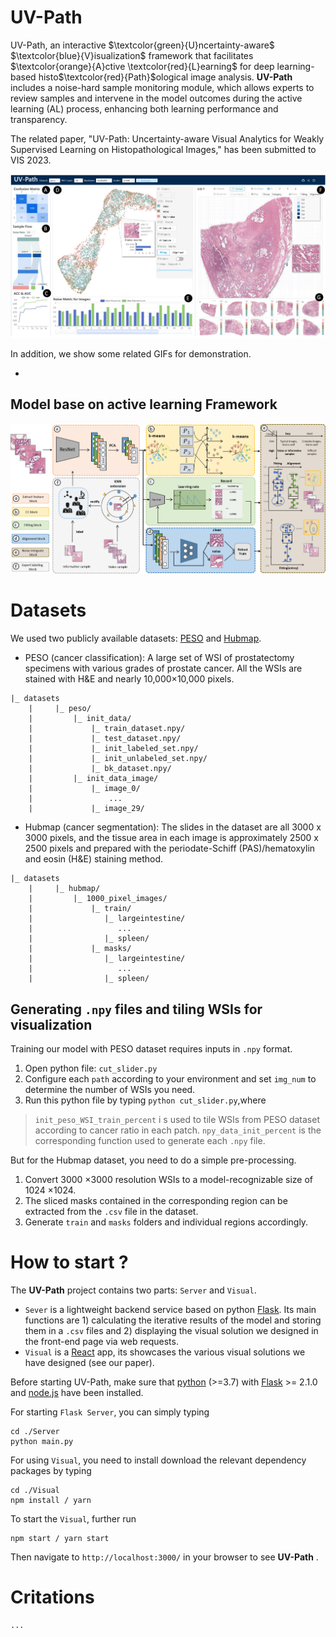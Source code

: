 # UV-Path

UV-Path, an interactive  $\textcolor{green}{U}ncertainty-aware$ $\textcolor{blue}{V}isualization$ framework that facilitates $\textcolor{orange}{A}ctive \textcolor{red}{L}earning$ for deep learning-based histo$\textcolor{red}{Path}$ological image analysis. **UV-Path** includes a noise-hard sample monitoring module, which allows experts to review samples and intervene in the model outcomes during the active learning (AL) process, enhancing both learning performance and transparency. 

The related paper, "UV-Path: Uncertainty-aware Visual Analytics for Weakly Supervised Learning on Histopathological Images," has been submitted to VIS 2023.

![main](docs/main.png)

In addition, we show some related GIFs for demonstration.

- 

## Model base on active learning Framework

![main](docs/model.png)

# Datasets

We used two publicly available datasets: [PESO](https://zenodo.org/record/1485967#.Yz2NbuzMJ_A) and [Hubmap](https://www.kaggle.com/competitions/hubmap-organ-segmentation/data?select=train.csv).

- PESO (cancer classification):  A large set of WSI of prostatectomy specimens with various grades of prostate cancer. All the WSIs are stained with H&E and nearly 10,000×10,000 pixels. 

~~~
|_ datasets
    |     |_ peso/
    |         |_ init_data/
    |             |_ train_dataset.npy/
    |             |_ test_dataset.npy/
    |             |_ init_labeled_set.npy/
    |             |_ init_unlabeled_set.npy/
    |             |_ bk_dataset.npy/
    |         |_ init_data_image/
    |             |_ image_0/
    |                 ...
    |             |_ image_29/
~~~

- Hubmap (cancer segmentation):  The slides in the dataset are all 3000 x 3000 pixels, and the tissue area in each image is approximately 2500 x 2500 pixels and prepared with the periodate-Schiff (PAS)/hematoxylin and eosin (H&E) staining method. 

```
|_ datasets
    |     |_ hubmap/
    |         |_ 1000_pixel_images/
    |             |_ train/
    |                |_ largeintestine/
    |                   ...
    |                |_ spleen/
    |             |_ masks/
    |                |_ largeintestine/
    |                   ...
    |                |_ spleen/
```

## Generating `.npy` files and tiling WSIs for visualization

Training our model with PESO dataset requires inputs in `.npy` format. 

1. Open python file: `cut_slider.py`
2. Configure each `path` according to your environment and set `img_num` to determine the number of WSIs you need.
3. Run this python file by typing `python cut_slider.py`,where 

> `init_peso_WSI_train_percent` i s used to tile WSIs from PESO dataset according to cancer ratio in each patch. `npy_data_init_percent` is the corresponding function used to generate each `.npy` file.

But for the Hubmap dataset, you need to do a simple pre-processing.

1. Convert 3000 ×3000 resolution WSIs to a model-recognizable size of 1024 ×1024.
2.  The sliced masks contained in the corresponding region can be extracted from the `.csv` file in the dataset.
3. Generate `train` and `masks` folders and individual regions accordingly.

# How to start ?

The **UV-Path** project contains two parts: `Server` and  `Visual`.

- `Sever` is  a lightweight backend service based on python [Flask](https://flask.palletsprojects.com/en/2.2.x/).  Its main functions are 1) calculating the iterative results of the model and storing them in a `.csv` files and 2) displaying the visual solution we designed in the front-end page via web requests.
- `Visual` is a [React](https://react.dev/) app, its showcases the various visual solutions we have designed (see our paper).

Before starting UV-Path, make sure that [python](https://www.python.org/) (>=3.7) with [Flask](https://flask.palletsprojects.com/en/2.2.x/) >= 2.1.0 and [node.js]([nodejs.org](https://nodejs.org/en)) have been installed.

For starting `Flask Server`, you can simply typing

```
cd ./Server
python main.py
```

For using `Visual`, you need to install download the relevant dependency packages by typing

```
cd ./Visual
npm install / yarn
```

 To start the `Visual`, further run

```
npm start / yarn start
```

Then navigate to `http://localhost:3000/` in your browser to see **UV-Path** .

# Critations

```
...
```



